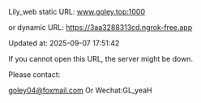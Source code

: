 Lily_web static URL: www.goley.top:1000

or dynamic URL: https://3aa3288313cd.ngrok-free.app

Updated at: 2025-09-07 17:51:42

If you cannot open this URL, the server might be down.

Please contact: 

goley04@foxmail.com Or Wechat:GL_yeaH